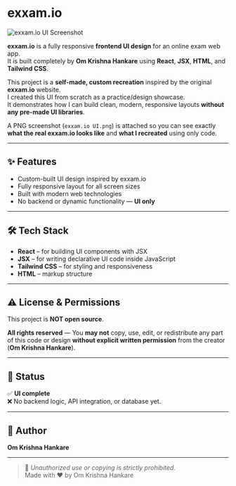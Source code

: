 # exxam.io

![exxam.io UI Screenshot](./exxam.io%20UI.png)

**exxam.io** is a fully responsive **frontend UI design** for an online exam web app.  
It is built completely by **Om Krishna Hankare** using **React**, **JSX**, **HTML**, and **Tailwind CSS**.

This project is a **self-made, custom recreation** inspired by the original **exxam.io** website.  
I created this UI from scratch as a practice/design showcase.  
It demonstrates how I can build clean, modern, responsive layouts **without any pre-made UI libraries**.

A PNG screenshot (`exxam.io UI.png`) is attached so you can see exactly **what the real exxam.io looks like** and **what I recreated** using only code.

---

## ✨ Features

- Custom-built UI design inspired by exxam.io
- Fully responsive layout for all screen sizes
- Built with modern web technologies
- No backend or dynamic functionality — **UI only**

---

## 🛠️ Tech Stack

- **React** – for building UI components with JSX
- **JSX** – for writing declarative UI code inside JavaScript
- **Tailwind CSS** – for styling and responsiveness
- **HTML** – markup structure

---

## ⚠️ License & Permissions

This project is **NOT open source**.

**All rights reserved** — You **may not** copy, use, edit, or redistribute any part of this code or design **without explicit written permission** from the creator (**Om Krishna Hankare**).

---

## 📂 Status

✅ **UI complete**  
❌ No backend logic, API integration, or database yet.

---

## 🚀 Author

**Om Krishna Hankare**

---

> 📌 _Unauthorized use or copying is strictly prohibited._  
> Made with ❤️ by Om Krishna Hankare
